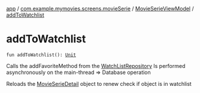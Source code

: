 [app](../../index.md) / [com.example.mymovies.screens.movieSerie](../index.md) / [MovieSerieViewModel](index.md) / [addToWatchlist](./add-to-watchlist.md)

# addToWatchlist

`fun addToWatchlist(): `[`Unit`](https://kotlinlang.org/api/latest/jvm/stdlib/kotlin/-unit/index.html)

Calls the addFavoriteMethod from the [WatchListRepository](../../com.example.mymovies.repository/-watch-list-repository/index.md)
Is performed asynchronously on the main-thread =&gt; Database operation

Reloads the [MovieSerieDetail](../../com.example.mymovies.models/-movie-serie-detail/index.md) object to renew check if object is in watchlist

